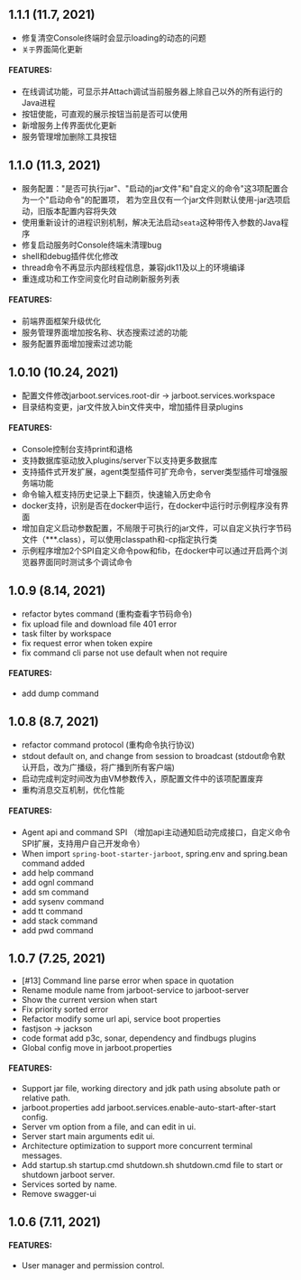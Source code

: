 ## 1.1.1 (11.7, 2021)

- 修复清空Console终端时会显示loading的动态的问题
- <code>关于</code>界面简化更新
#### FEATURES:
- 在线调试功能，可显示并Attach调试当前服务器上除自己以外的所有运行的Java进程
- 按钮使能，可直观的展示按钮当前是否可以使用
- 新增服务上传界面优化更新
- 服务管理增加删除工具按钮

## 1.1.0 (11.3, 2021)

* 服务配置："是否可执行jar"、"启动的jar文件"和"自定义的命令"这3项配置合为一个"启动命令"的配置项，
  若为空且仅有一个jar文件则默认使用-jar选项启动，旧版本配置内容将失效
* 使用重新设计的进程识别机制，解决无法启动<code>seata</code>这种带传入参数的Java程序
* 修复启动服务时Console终端未清理bug
* shell和debug插件优化修改
* thread命令不再显示内部线程信息，兼容jdk11及以上的环境编译
* 重连成功和工作空间变化时自动刷新服务列表
#### FEATURES:
* 前端界面框架升级优化
* 服务管理界面增加按名称、状态搜索过滤的功能
* 服务配置界面增加搜索过滤功能

## 1.0.10 (10.24, 2021)

* 配置文件修改jarboot.services.root-dir -> jarboot.services.workspace
* 目录结构变更，jar文件放入bin文件夹中，增加插件目录plugins
#### FEATURES:
* Console控制台支持print和退格
* 支持数据库驱动放入plugins/server下以支持更多数据库
* 支持插件式开发扩展，agent类型插件可扩充命令，server类型插件可增强服务端功能
* 命令输入框支持历史记录上下翻页，快速输入历史命令
* docker支持，识别是否在docker中运行，在docker中运行时示例程序没有界面
* 增加自定义启动参数配置，不局限于可执行的jar文件，可以自定义执行字节码文件（***.class），可以使用classpath和-cp指定执行类
* 示例程序增加2个SPI自定义命令pow和fib，在docker中可以通过开启两个浏览器界面同时测试多个调试命令

## 1.0.9 (8.14, 2021)

* refactor bytes command (重构查看字节码命令)
* fix upload file and download file 401 error
* task filter by workspace
* fix request error when token expire
* fix command cli parse not use default when not require
#### FEATURES:
* add dump command

## 1.0.8 (8.7, 2021)

* refactor command protocol (重构命令执行协议)
* stdout default on, and change from session to broadcast (stdout命令默认开启，改为广播级，将广播到所有客户端)
* 启动完成判定时间改为由VM参数传入，原配置文件中的该项配置废弃
* 重构消息交互机制，优化性能
#### FEATURES:
* Agent api and command SPI （增加api主动通知启动完成接口，自定义命令SPI扩展，支持用户自己开发命令）
* When import <code>spring-boot-starter-jarboot</code>, spring.env and spring.bean command added
* add help command
* add ognl command
* add sm command
* add sysenv command
* add tt command
* add stack command
* add pwd command

## 1.0.7 (7.25, 2021)

* [#13] Command line parse error when space in quotation
* Rename module name from jarboot-service to jarboot-server
* Show the current version when start
* Fix priority sorted error
* Refactor modify some url api, service boot properties
* fastjson -> jackson
* code format add p3c, sonar, dependency and findbugs plugins
* Global config move in jarboot.properties
#### FEATURES:
* Support jar file, working directory and jdk path using absolute path or relative path.
* jarboot.properties add jarboot.services.enable-auto-start-after-start config.
* Server vm option from a file, and can edit in ui.
* Server start main arguments edit ui.
* Architecture optimization to support more concurrent terminal messages.
* Add startup.sh startup.cmd shutdown.sh shutdown.cmd file to start or shutdown jarboot server.
* Services sorted by name.
* Remove swagger-ui

## 1.0.6 (7.11, 2021)

#### FEATURES:

* User manager and permission control.
